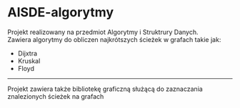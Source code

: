 # AISDE-algorytmy

Projekt realizowany na przedmiot Algorytmy i Struktrury Danych.  
Zawiera algorytmy do obliczen najkrótszych ścieżek w grafach takie jak:
* Dijxtra
* Kruskal
* Floyd
---
Projekt zawiera także bibliotekę graficzną służącą do zaznaczania znalezionych ścieżek na grafach
